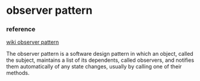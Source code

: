 # observer pattern

### reference
[wiki observer pattern](https://en.wikipedia.org/wiki/Observer_pattern)

The observer pattern is a software design pattern in which an object,
called the subject, maintains a list of its dependents, called observers,
and notifies them automatically of any state changes, usually by calling one of their methods. 